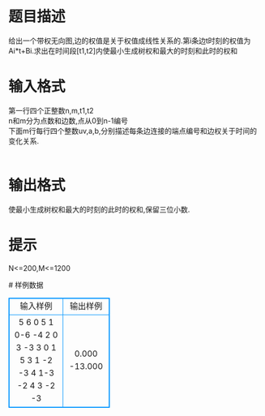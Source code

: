 # 

 
 # 题目描述 
<p>
给出一个带权无向图,边的权值是关于权值成线性关系的.第i条边t时刻的权值为Ai*t+Bi.求出在时间段[t1,t2]内使最小生成树权和最大的时刻和此时的权和<br></p> 

 
 # 输入格式 
<p>
第一行四个正整数n,m,t1,t2<br>n和m分为点数和边数,点从0到n-1编号<br>下面m行每行四个整数uv,a,b,分别描述每条边连接的端点编号和边权关于时间的变化关系.<br><br></p> 

 
 # 输出格式 
<p>
使最小生成树权和最大的时刻的此时的权和,保留三位小数.<br></p> 

 
 # 提示 
<p>
N<=200,M<=1200</p> 
# 样例数据
<style>
        table,table tr th, table tr td { border:1px solid #0094ff; }
        table { width: 200px; min-height: 25px; line-height: 25px; text-align: center; border-collapse: collapse;}   
    </style>
<table>
	<tr>
		<td>输入样例</td>
		<td>输出样例</td>
	</tr>
<tr><td>5 6 0 5
1 0-6 -4
2 0 3 -3
3 0 1 5
3 1 -2 -3
4 1-3 -2
4 3 -2 -3
</td><td>0.000 -13.000
</td></tr></table>

